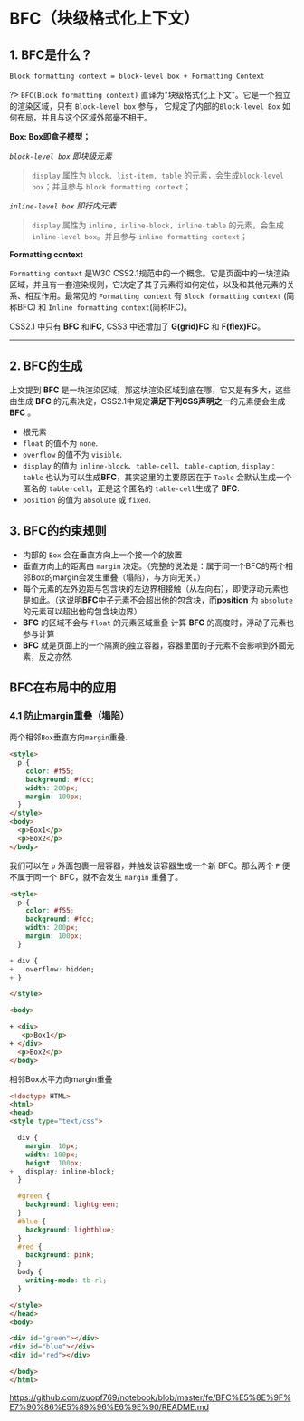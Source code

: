 # BFC（块级格式化上下文）

## 1. BFC是什么？

``` bash
Block formatting context = block-level box + Formatting Context
```

?> `BFC(Block formatting context)` 直译为"块级格式化上下文"。它是一个独立的渲染区域，只有 `Block-level box` 参与， 它规定了内部的`Block-level Box` 如何布局，并且与这个区域外部毫不相干。

**Box: Box即盒子模型；**

*`block-level box` 即块级元素*

> `display` 属性为 `block, list-item, table` 的元素，会生成`block-level box`；并且参与 `block formatting context`；

*`inline-level box` 即行内元素*

> `display` 属性为 `inline, inline-block, inline-table` 的元素，会生成 `inline-level box`。并且参与 `inline formatting context`；

**Formatting context**

`Formatting context` 是W3C CSS2.1规范中的一个概念。它是页面中的一块渲染区域，并且有一套渲染规则，它决定了其子元素将如何定位，以及和其他元素的关系、相互作用。最常见的 `Formatting context` 有 `Block formatting context` (简称BFC) 和 `Inline formatting context`(简称IFC)。

CSS2.1 中只有 **BFC**  和**IFC**, CSS3 中还增加了 **G(grid)FC** 和 **F(flex)FC**。

---

## 2. BFC的生成

上文提到 **BFC** 是一块渲染区域，那这块渲染区域到底在哪，它又是有多大，这些由生成 **BFC** 的元素决定，CSS2.1中规定**满足下列CSS声明之一**的元素便会生成 **BFC** 。

- 根元素
- `float` 的值不为 `none`.
- `overflow` 的值不为 `visible`.
- `display` 的值为 `inline-block`、`table-cell`、`table-caption`, `display：table` 也认为可以生成**BFC**，其实这里的主要原因在于 `Table` 会默认生成一个匿名的 `table-cell`，正是这个匿名的 `table-cell`生成了 **BFC**.
- `position` 的值为 `absolute` 或 `fixed`.

## 3. BFC的约束规则

- 内部的 `Box` 会在垂直方向上一个接一个的放置
- 垂直方向上的距离由 `margin` 决定。（完整的说法是：属于同一个BFC的两个相邻Box的margin会发生重叠（塌陷），与方向无关。）
- 每个元素的左外边距与包含块的左边界相接触（从左向右），即使浮动元素也是如此。（这说明**BFC**中子元素不会超出他的包含块，而**position** 为 `absolute` 的元素可以超出他的包含块边界）
- **BFC** 的区域不会与 `float` 的元素区域重叠
计算 **BFC** 的高度时，浮动子元素也参与计算
- **BFC** 就是页面上的一个隔离的独立容器，容器里面的子元素不会影响到外面元素，反之亦然.

## BFC在布局中的应用

### 4.1 防止margin重叠（塌陷）

两个相邻`Box`垂直方向`margin`重叠.

``` html
<style>
  p {
    color: #f55;
    background: #fcc;
    width: 200px;
    margin: 100px;
  }
</style>
<body>
  <p>Box1</p>
  <p>Box2</p>
</body>
```

我们可以在 `p` 外面包裹一层容器，并触发该容器生成一个新 BFC。那么两个 `P` 便不属于同一个 BFC，就不会发生 `margin` 重叠了。

``` html
<style>
  p {
    color: #f55;
    background: #fcc;
    width: 200px;
    margin: 100px;
  }

+ div {
+   overflow: hidden;
+ }

</style>

<body>

+ <div>
   <p>Box1</p>
+ </div>
  <p>Box2</p>
</body>
```

相邻Box水平方向margin重叠

``` html
<!doctype HTML>
<html>
<head>
<style type="text/css">

  div {
    margin: 10px;
    width: 100px;
    height: 100px;
+   display: inline-block;
  }

  #green {
    background: lightgreen;
  }
  #blue {
    background: lightblue;
  }
  #red {
    background: pink;
  }
  body {
    writing-mode: tb-rl;
  }

</style>
</head>
<body>

<div id="green"></div>
<div id="blue"></div>
<div id="red"></div>

</body>
</html>
```

https://github.com/zuopf769/notebook/blob/master/fe/BFC%E5%8E%9F%E7%90%86%E5%89%96%E6%9E%90/README.md